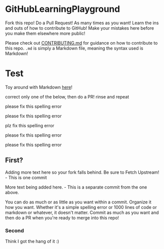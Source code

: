 # GitHubLearningPlayground
<!--- Please do not delete the below comment, everything else is free reign -->
Fork this repo! Do a Pull Request! As many times as you want! Learn the ins and outs of how to contribute to GitHub! Make your mistakes here before you make them elsewhere more public! 

Please check out [CONTRIBUTING.md](https://github.com/Digital-Forensics-Discord-Server/GitHubLearningPlayground/blob/main/CONTRIBUTING.md) for guidance on how to contribute to this repo. `.md` is simply a Markdown file, meaning the syntax used is Markdown!
<!--- Please do not delete the above comment, everything else is free reign! -->

# Test

<!--- Please do not delete the below comment, everything else is free reign -->
Toy around with Markdown [here](https://docs.github.com/en/github/writing-on-github/getting-started-with-writing-and-formatting-on-github/basic-writing-and-formatting-syntax)!
<!--- Please do not delete the above comment, everything else is free reign! -->




correct only one of the below, then do a PR! rinse and repeat

please fix this spelling error

please fix this spelling error

plz fix this spelling error

please fix this spelling error

please fix this spelling error





## First?

Adding more text here so your fork falls behind. Be sure to Fetch Upstream! - This is one commit

More text being added here. - This is a separate commit from the one above.

You can do as much or as little as you want within a commit. Organize it how you want. Whether it's a simple spelling error or 1000 lines of code or markdown or whatever, it doesn't matter. Commit as much as you want and then do a PR when you're ready to merge into this repo!

### Second
Think I got the hang of it :)


